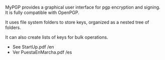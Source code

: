 
MyPGP provides a graphical user interface for pgp encryption and signing. It is fully compatible with OpenPGP.

It uses file system folders to store keys, organized as a nested tree of folders.

It can also create lists of keys for bulk operations.

* See StartUp.pdf /en
* Ver PuestaEnMarcha.pdf /es

